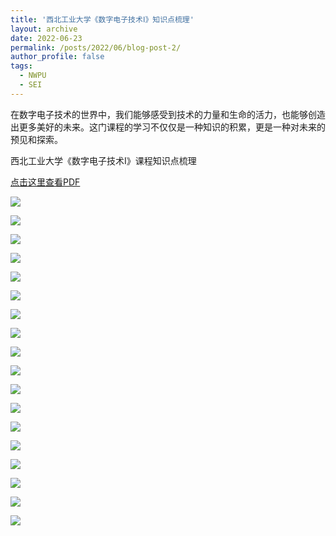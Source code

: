```yaml
---
title: '西北工业大学《数字电子技术Ⅰ》知识点梳理'
layout: archive
date: 2022-06-23
permalink: /posts/2022/06/blog-post-2/
author_profile: false
tags:
  - NWPU
  - SEI
---
```


在数字电子技术的世界中，我们能够感受到技术的力量和生命的活力，也能够创造出更多美好的未来。这门课程的学习不仅仅是一种知识的积累，更是一种对未来的预见和探索。



西北工业大学《数字电子技术Ⅰ》课程知识点梳理

[点击这里查看PDF](数电知识点梳理.pdf)

![](数电/数电知识点梳理_00.png)

![](数电/数电知识点梳理_01.png)

![](数电/数电知识点梳理_02.png)

![](数电/数电知识点梳理_03.png)

![](数电/数电知识点梳理_04.png)

![](数电/数电知识点梳理_05.png)

![](数电/数电知识点梳理_06.png)

![](数电/数电知识点梳理_07.png)

![](数电/数电知识点梳理_08.png)

![](数电/数电知识点梳理_09.png)

![](数电/数电知识点梳理_10.png)

![](数电/数电知识点梳理_11.png)

![](数电/数电知识点梳理_12.png)

![](数电/数电知识点梳理_13.png)

![](数电/数电知识点梳理_14.png)

![](数电/数电知识点梳理_15.png)

![](数电/数电知识点梳理_16.png)

![](数电/数电知识点梳理_17.png)

